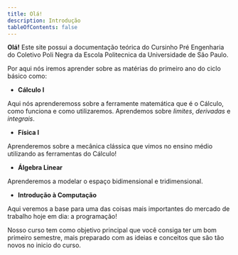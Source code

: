 ```yaml
---
title: Olá!
description: Introdução
tableOfContents: false
---
```


<head>
  <link rel="stylesheet" href="https://cdn.jsdelivr.net/npm/katex@0.15.1/dist/katex.css" integrity="sha384-WsHMgfkABRyG494OmuiNmkAOk8nhO1qE+Y6wns6v+EoNoTNxrWxYpl5ZYWFOLPCM" crossorigin="anonymous">
</head>

**Olá!** Este site possui a documentação teórica do Cursinho Pré Engenharia do Coletivo Poli Negra da Escola Politecnica da Universidade de São Paulo.

Por aqui nós iremos aprender sobre as matérias do primeiro ano do ciclo básico como:

- **Cálculo I**

Aqui nós aprenderemoss sobre a ferramente matemática que é o Cálculo, como funciona e como utilizaremos. Aprendemos sobre *limites*, *derivadas* e *integrais*.

- **Física I**

Aprenderemos sobre a mecânica clássica que vimos no ensino médio utilizando as ferramentas do Cálculo!

- **Álgebra Linear**

Aprenderemos a modelar o espaço bidimensional e tridimensional.

- **Introdução à Computação**

Aqui veremos a base para uma das coisas mais importantes do mercado de trabalho hoje em dia: a programação!

Nosso curso tem como objetivo principal que você consiga ter um bom primeiro semestre, mais preparado com as ideias e conceitos que são tão novos no inicio do curso.
